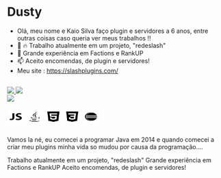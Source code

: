 # Dusty
- Olá, meu nome e Kaio Silva faço plugin e servidores a 6 anos, entre outras coisas caso queria ver meus trabalhos !!
- :wave: :fire: Trabalho atualmente em um projeto, "redeslash"
- :eyes: Grande experiência em Factions e RankUP
- :mailbox: Aceito encomendas, de plugin e servidores!
- Meu site : https://slashplugins.com/
##
 <div>
  <a href="https://github.com/dustyPROG">
  <img height="130em" src="https://github-readme-stats.vercel.app/api?username=dustyPROG&show_icons=true&theme=onedark&include_all_commits=true&count_private=true"/>
  <img height="126em" src="https://github-readme-stats.vercel.app/api/top-langs/?username=dustyPROG&layout=compact&langs_count=7&theme=onedark"/>
<div> 
 <a href="https://discord.gg/XqvQw3QN" target="_blank"><img src="https://img.shields.io/badge/Discord-7289DA?style=for-the-badge&logo=discord&logoColor=white" target="_blank"></a> 
</div>
<div style="display: inline_block"><br>
  <img align="center" alt="Dusty-Js" height="30" width="40" src="https://github.com/vorillaz/devicons/blob/master/!SVG/javascript.svg">
  <img align="center" alt="Dusty-Java" height="30" width="40" src="https://github.com/vorillaz/devicons/blob/master/!SVG/java.svg">
  <img align="center" alt="Dusty-HTML" height="30" width="40" src="https://github.com/vorillaz/devicons/blob/master/!SVG/html5.svg">
  <img align="center" alt="Dusty-CSS" height="30" width="40" src="https://github.com/vorillaz/devicons/blob/master/!SVG/css3.svg">
  <img align="center" alt="Dusty-Eclipse" height="30" width="40" src="https://github.com/vorillaz/devicons/blob/master/!SVG/eclipse.svg">
</div>
  
  ##

Vamos la né, eu comecei a programar Java em 2014 e quando comecei a criar meu plugins minha vida so mudou por causa da programação....

Trabalho atualmente em um projeto, "redeslash"
Grande experiência em Factions e RankUP
Aceito encomendas, de plugin e servidores!
